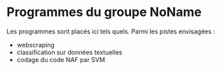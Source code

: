<h1>Programmes du groupe NoName</h1>

Les programmes sont placés ici tels quels. Parmi les pistes envisagées :
 - webscraping
 - classification sur données textuelles
 - codage du code NAF par SVM

